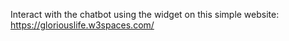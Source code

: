 Interact with the chatbot using the widget on this simple website: https://gloriouslife.w3spaces.com/
